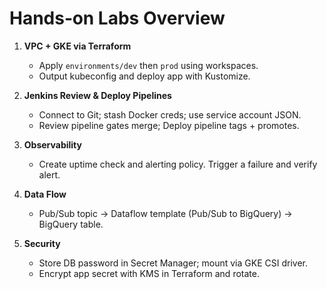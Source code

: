# Hands‑on Labs Overview

1. **VPC + GKE via Terraform**
   - Apply `environments/dev` then `prod` using workspaces.
   - Output kubeconfig and deploy app with Kustomize.

2. **Jenkins Review & Deploy Pipelines**
   - Connect to Git; stash Docker creds; use service account JSON.
   - Review pipeline gates merge; Deploy pipeline tags + promotes.

3. **Observability**
   - Create uptime check and alerting policy. Trigger a failure and verify alert.

4. **Data Flow**
   - Pub/Sub topic → Dataflow template (Pub/Sub to BigQuery) → BigQuery table.

5. **Security**
   - Store DB password in Secret Manager; mount via GKE CSI driver.
   - Encrypt app secret with KMS in Terraform and rotate.
